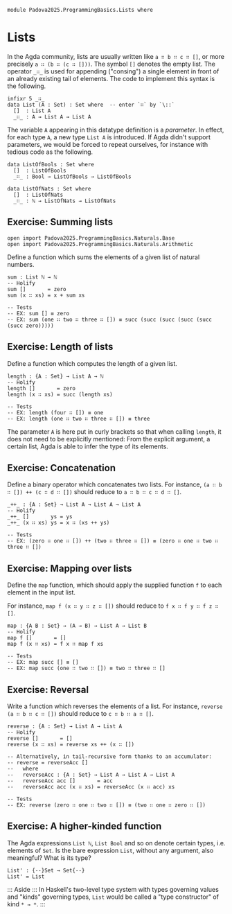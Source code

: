 ```
module Padova2025.ProgrammingBasics.Lists where
```

# Lists

In the Agda community, lists are usually written like `a ∷ b ∷ c ∷ []`, or more
precisely `a ∷ (b ∷ (c ∷ []))`. The symbol `[]` denotes the empty list. The
operator `_∷_` is used for appending ("consing") a single element in front of
an already existing tail of elements. The code to implement this syntax is the
following.

```
infixr 5 _∷_
data List (A : Set) : Set where  -- enter `∷` by `\::`
  []  : List A
  _∷_ : A → List A → List A
```

The variable `A` appearing in this datatype definition is a *parameter*. In
effect, for each type `A`, a new type `List A` is introduced. If Agda didn't
support parameters, we would be forced to repeat ourselves, for instance with
tedious code as the following.

```code
data ListOfBools : Set where
  []  : ListOfBools
  _∷_ : Bool → ListOfBools → ListOfBools

data ListOfNats : Set where
  []  : ListOfNats
  _∷_ : ℕ → ListOfNats → ListOfNats
```


## Exercise: Summing lists

```
open import Padova2025.ProgrammingBasics.Naturals.Base
open import Padova2025.ProgrammingBasics.Naturals.Arithmetic
```

Define a function which sums the elements of a given list of natural numbers.

```
sum : List ℕ → ℕ
-- Holify
sum []       = zero
sum (x ∷ xs) = x + sum xs

-- Tests
-- EX: sum [] ≡ zero
-- EX: sum (one ∷ two ∷ three ∷ []) ≡ succ (succ (succ (succ (succ (succ zero)))))
```


## Exercise: Length of lists

Define a function which computes the length of a given list.

```
length : {A : Set} → List A → ℕ
-- Holify
length []       = zero
length (x ∷ xs) = succ (length xs)

-- Tests
-- EX: length (four ∷ []) ≡ one
-- EX: length (one ∷ two ∷ three ∷ []) ≡ three
```

The parameter `A` is here put in curly brackets so that when calling `length`,
it does not need to be explicitly mentioned: From the explicit argument, a
certain list, Agda is able to infer the type of its elements.


## Exercise: Concatenation

Define a binary operator which concatenates two lists. For instance,
`(a ∷ b ∷ []) ++ (c ∷ d ∷ [])` should reduce to `a ∷ b ∷ c ∷ d ∷ []`.

```
_++_ : {A : Set} → List A → List A → List A
-- Holify
_++_ []       ys = ys
_++_ (x ∷ xs) ys = x ∷ (xs ++ ys)

-- Tests
-- EX: (zero ∷ one ∷ []) ++ (two ∷ three ∷ []) ≡ (zero ∷ one ∷ two ∷ three ∷ [])
```


## Exercise: Mapping over lists

Define the `map` function, which should apply the supplied function `f` to each
element in the input list.

For instance, `map f (x ∷ y ∷ z ∷ [])` should reduce to `f x ∷ f y ∷ f z ∷ []`.

```
map : {A B : Set} → (A → B) → List A → List B
-- Holify
map f []       = []
map f (x ∷ xs) = f x ∷ map f xs

-- Tests
-- EX: map succ [] ≡ []
-- EX: map succ (one ∷ two ∷ []) ≡ two ∷ three ∷ []
```


## Exercise: Reversal

Write a function which reverses the elements of a list. For instance, `reverse
(a ∷ b ∷ c ∷ [])` should reduce to `c ∷ b ∷ a ∷ []`.

```
reverse : {A : Set} → List A → List A
-- Holify
reverse []       = []
reverse (x ∷ xs) = reverse xs ++ (x ∷ [])

-- Alternatively, in tail-recursive form thanks to an accumulator:
-- reverse = reverseAcc []
--   where
--   reverseAcc : {A : Set} → List A → List A → List A
--   reverseAcc acc []       = acc
--   reverseAcc acc (x ∷ xs) = reverseAcc (x ∷ acc) xs

-- Tests
-- EX: reverse (zero ∷ one ∷ two ∷ []) ≡ (two ∷ one ∷ zero ∷ [])
```

## Exercise: A higher-kinded function

The Agda expressions `List ℕ`, `List Bool` and so on denote certain types, i.e.
elements of `Set`. Is the bare expression `List`, without any argument, also
meaningful? What is its type?

```
List' : {--}Set → Set{--}
List' = List
```

::: Aside :::
In Haskell's two-level type system with types governing values and "kinds"
governing types, `List` would be called a "type constructor" of kind `* → *`.
:::
